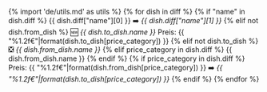 {% import 'de/utils.md' as utils %}
{% for dish in diff %}
{% if "name" in dish.diff %}
{{ dish.diff["name"][0] }} ➡️ *{{ dish.diff["name"][1] }}*
{% elif not dish.from_dish %}
🆕 *{{ dish.to_dish.name }}*
    Preis: {{ "%1.2f€"|format(dish.to_dish[price_category]) }}
{% elif not dish.to_dish %}
❎ *{{ dish.from_dish.name }}*
{% elif price_category in dish.diff %}
{{ dish.from_dish.name }}
{% endif %}
{% if price_category in dish.diff %}
    Preis: {{ "%1.2f€"|format(dish.from_dish[price_category]) }} ➡️ *{{ "%1.2f€"|format(dish.to_dish[price_category]) }}*
{% endif %}
{% endfor %}
